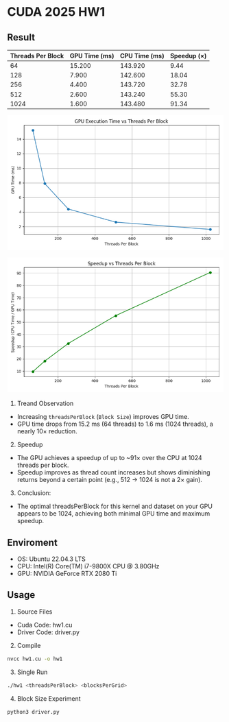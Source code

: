 # CUDA 2025 HW1
## Result
| Threads Per Block | GPU Time (ms) | CPU Time (ms) | Speedup (×) |
| ----------------- | ------------- | ------------- | ----------- |
| 64                | 15.200        | 143.920       | 9.44        |
| 128               | 7.900         | 142.600       | 18.04       |
| 256               | 4.400         | 143.720       | 32.78       |
| 512               | 2.600         | 143.240       | 55.30       |
| 1024              | 1.600         | 143.480       | 91.34       |

![alt text](gpu_time_vs_threads.png)

![alt text](speedup_vs_threads.png)

1. Treand Observation
- Increasing `threadsPerBlock` (`Block Size`) improves GPU time.
- GPU time drops from 15.2 ms (64 threads) to 1.6 ms (1024 threads), a nearly 10× reduction.
2. Speedup
- The GPU achieves a speedup of up to ~91× over the CPU at 1024 threads per block.
- Speedup improves as thread count increases but shows diminishing returns beyond a certain point (e.g., 512 → 1024 is not a 2× gain).

3. Conclusion:
- The optimal threadsPerBlock for this kernel and dataset on your GPU appears to be 1024, achieving both minimal GPU time and maximum speedup.

## Enviroment
- OS: Ubuntu 22.04.3 LTS
- CPU: Intel(R) Core(TM) i7-9800X CPU @ 3.80GHz
- GPU: NVIDIA GeForce RTX 2080 Ti

## Usage
1. Source Files
- Cuda Code: hw1.cu
- Driver Code: driver.py

2. Compile
```bash
nvcc hw1.cu -o hw1
```
3. Single Run
```bash
./hw1 <threadsPerBlock> <blocksPerGrid>
```
4. Block Size Experiment
```
python3 driver.py
```
